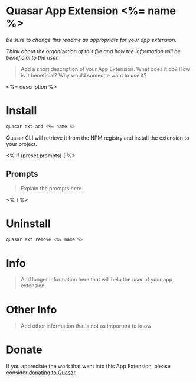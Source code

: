 Quasar App Extension <%= name %>
===

_Be sure to change this readme as appropriate for your app extension._

_Think about the organization of this file and how the information will be beneficial to the user._

> Add a short description of your App Extension. What does it do? How is it beneficial? Why would someone want to use it?

<%= description %>

# Install
```bash
quasar ext add <%= name %>
```
Quasar CLI will retrieve it from the NPM registry and install the extension to your project.

<% if (preset.prompts) { %>
## Prompts

> Explain the prompts here

<% } %>
# Uninstall
```bash
quasar ext remove <%= name %>
```

# Info
> Add longer information here that will help the user of your app extension.

# Other Info
> Add other information that's not as important to know

# Donate
If you appreciate the work that went into this App Extension, please consider [donating to Quasar](https://donate.quasar.dev).
